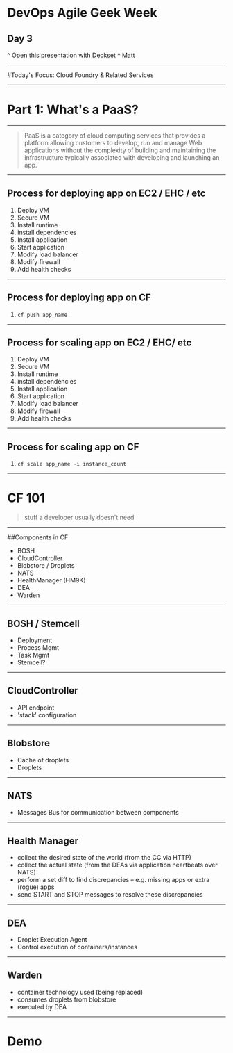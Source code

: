 # DevOps Agile Geek Week
## Day 3

^ Open this presentation with [Deckset](http://www.decksetapp.com/)
^ Matt

---

#Today's Focus: Cloud Foundry & Related Services

---

# Part 1: What's a PaaS?

---

>PaaS is a category of cloud computing services that provides a platform allowing customers to develop, run and manage Web applications without the complexity of building and maintaining the infrastructure typically associated with developing and launching an app.

---

## Process for deploying app on EC2 / EHC / etc

1. Deploy VM
2. Secure VM
2. Install runtime
3. install dependencies
4. Install application
5. Start application
6. Modify load balancer
7. Modify firewall
8. Add health checks

---

## Process for deploying app on CF

1. `cf push app_name`

---

## Process for scaling app on EC2 / EHC/ etc

1. Deploy VM
2. Secure VM
2. Install runtime
3. install dependencies
4. Install application
5. Start application
6. Modify load balancer
7. Modify firewall
8. Add health checks

---

## Process for scaling app on CF

1. `cf scale app_name -i instance_count`

---

# CF 101

>stuff a developer usually doesn't need

---

##Components in CF

* BOSH
* CloudController
* Blobstore / Droplets
* NATS
* HealthManager (HM9K)
* DEA
* Warden

---

## BOSH / Stemcell

* Deployment
* Process Mgmt
* Task Mgmt
* Stemcell?

---

## CloudController

* API endpoint
* 'stack' configuration

---

## Blobstore

* Cache of droplets
* Droplets

---

## NATS

* Messages Bus for communication between components

---

## Health Manager

* collect the desired state of the world (from the CC via HTTP)
* collect the actual state (from the DEAs via application heartbeats over NATS)
* perform a set diff to find discrepancies – e.g. missing apps or extra (rogue) apps
* send START and STOP messages to resolve these discrepancies

---

## DEA

* Droplet Execution Agent
* Control execution of containers/instances

---

## Warden

* container technology used (being replaced)
* consumes droplets from blobstore
* executed by DEA

---

# Demo

